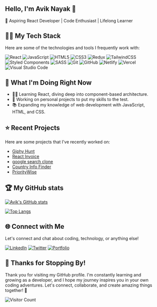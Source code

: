 ## Hello, I'm Avik Nayak 👋

🚀 Aspiring React Developer | Code Enthusiast | Lifelong Learner

## 👨‍💻 My Tech Stack

Here are some of the technologies and tools I frequently work with:


![React](https://img.shields.io/badge/react-%2320232a.svg?style=for-the-badge&logo=react&logoColor=%2361DAFB)
![JavaScript](https://img.shields.io/badge/javascript-%23323330.svg?style=for-the-badge&logo=javascript&logoColor=%23F7DF1E)
![HTML5](https://img.shields.io/badge/html5-%23E34F26.svg?style=for-the-badge&logo=html5&logoColor=white)
![CSS3](https://img.shields.io/badge/css3-%231572B6.svg?style=for-the-badge&logo=css3&logoColor=white)
![Redux](https://img.shields.io/badge/redux-%23593d88.svg?style=for-the-badge&logo=redux&logoColor=white)
![TailwindCSS](https://img.shields.io/badge/tailwindcss-%2338B2AC.svg?style=for-the-badge&logo=tailwind-css&logoColor=white)
![Styled Components](https://img.shields.io/badge/styled--components-DB7093?style=for-the-badge&logo=styled-components&logoColor=white)
![SASS](https://img.shields.io/badge/SASS-hotpink.svg?style=for-the-badge&logo=SASS&logoColor=white)
![Git](https://img.shields.io/badge/git-%23F05033.svg?style=for-the-badge&logo=git&logoColor=white)
![GitHub](https://img.shields.io/badge/github-%23121011.svg?style=for-the-badge&logo=github&logoColor=white)
![Netlify](https://img.shields.io/badge/netlify-%23000000.svg?style=for-the-badge&logo=netlify&logoColor=#00C7B7)
![Vercel](https://img.shields.io/badge/vercel-%23000000.svg?style=for-the-badge&logo=vercel&logoColor=white)
![Visual Studio Code](https://img.shields.io/badge/Visual%20Studio%20Code-0078d7.svg?style=for-the-badge&logo=visual-studio-code&logoColor=white)


## 🌱 What I'm Doing Right Now

- 👨‍💻 Learning React, diving deep into component-based architecture.
- 🚧 Working on personal projects to put my skills to the test.
- 📚 Expanding my knowledge of web development with JavaScript, HTML, and CSS.

## ⭐ Recent Projects 
Here are some projects that I've recently worked on:

- [Giphy Hunt](https://github.com/AvikNayak22/Giphy-Hunt)
- [React Invoice](https://github.com/AvikNayak22/React-Invoice)
- [google search clone](https://github.com/AvikNayak22/google-clone)
- [Country Info Finder](https://github.com/AvikNayak22/Country-Info-Finder)
- [PriorityWise](https://github.com/AvikNayak22/PriorityWise)


## 🏆 My GitHub stats
[![Avik's GitHub stats](https://github-readme-stats.vercel.app/api?username=AvikNayak22&show_icons=true&theme=discord_old_blurple)](https://github.com/AvikNayak22/github-readme-stats)

[![Top Langs](https://github-readme-stats.vercel.app/api/top-langs/?username=AvikNayak22&layout=compact&theme=discord_old_blurple)](https://github.com/AvikNayak22/github-readme-stats)


## 🌐 Connect with Me

Let's connect and chat about coding, technology, or anything else!

[![LinkedIn](https://img.shields.io/badge/-LinkedIn-0077b5?style=flat-square&logo=linkedin&logoColor=white)](https://www.linkedin.com/in/avik-nayak-50b667222/)
[![Twitter](https://img.shields.io/badge/-Twitter-1da1f2?style=flat-square&logo=twitter&logoColor=white)](https://twitter.com/__AvikNayak__)
[![Portfolio](https://img.shields.io/badge/-Portfolio-000000?style=flat-square)](https://devfolio-seven.vercel.app/)

## 🌟 Thanks for Stopping By!

Thank you for visiting my GitHub profile. I'm constantly learning and growing as a developer, and I hope my journey inspires you in your own coding adventures. Let's connect, collaborate, and create amazing things together! 🚀

![Visitor Count](https://profile-counter.glitch.me/AvikNayak22/count.svg)

